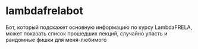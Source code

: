 # lambdafrelabot

Бот, который подскажет основную информацию по курсу LambdaFRELA, может показать список прошедших лекций, случайно упасть и рандомные фишки для меня-любимого
